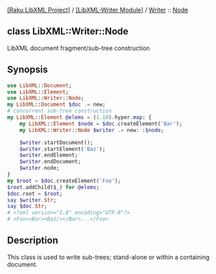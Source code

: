 [[Raku LibXML Project]](https://libxml-raku.github.io)
 / [[LibXML-Writer Module]](https://libxml-raku.github.io/LibXML-Writer-raku)
 / [Writer](https://libxml-raku.github.io/LibXML-Writer-raku/Writer)
 :: [Node](https://libxml-raku.github.io/LibXML-Writer-raku/Writer/Node)

class LibXML::Writer::Node
--------------------------

LibXML document fragment/sub-tree construction

Synopsis
--------

```raku
use LibXML::Document;
use LibXML::Element;
use LibXML::Writer::Node;
my LibXML::Document $doc .= new;
# concurrent sub-tree construction
my LibXML::Element @elems = (1.10).hyper.map: {
    my LibXML::Element $node = $doc.createElement('Bar');
    my LibXML::Writer::Node $writer .= new: :$node;

    $writer.startDocument();
    $writer.startElement('Baz');
    $writer.endElement;
    $writer.endDocument;
    $writer.node;
}
my $root = $doc.createElement('Foo');
$root.addChild($_) for @elems;
$doc.root = $root;
say $writer.Str;
say $doc.Str;
# <?xml version="1.0" encoding="UTF-8"?>
# <Foo><Bar><Baz/></Bar>...</Foo>
```

Description
-----------

This class is used to write sub-trees; stand-alone or within a containing document.


